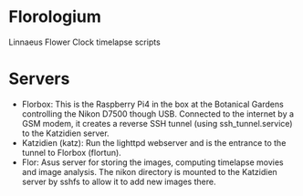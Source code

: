 # Florologium
Linnaeus Flower Clock timelapse scripts

# Servers
- Florbox: This is the Raspberry Pi4 in the box at the Botanical Gardens controlling the Nikon D7500 though USB. Connected to the internet by a GSM modem, it creates a reverse SSH tunnel (using ssh_tunnel.service) to the Katzidien server.
- Katzidien (katz): Run the lighttpd webserver and is the entrance to the tunnel to Florbox (flortun).
- Flor: Asus server for storing the images, computing timelapse movies and image analysis. The nikon directory is mounted to the Katzidien server by sshfs to allow it to add new images there.
